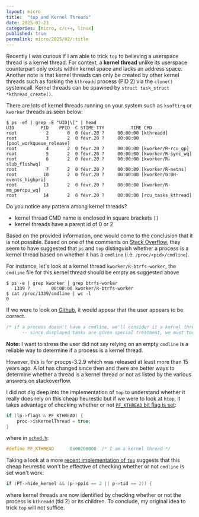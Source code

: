 ```yaml
---
layout: micro
title:  "top and Kernel Threads"
date: 2025-02-23
categories: [micro, c/c++, linux]
published: true
permalink: micro/2025/02/:title
---
```


Recently I was curious if I am able to trick `top` to believing a userspace thread is a kernel thread. For context, a **kernel thread** unlike its userspace counterpart 
only exists within kernel space and lacks an address space. Another note is that kernel threads can only be created by other kernel threads such as forking the `kthreadd` process 
(PID 2) via the `clone()` systemcall. Kernel threads can be spawned by `struct task_struct *kthread_create()`.

There are lots of kernel threads running on your system such as `ksoftirq` or `kworker` threads as seen below:
```
$ ps -ef | grep -E "UID|\[" | head
UID          PID    PPID  C STIME TTY          TIME CMD
root           2       0  0 févr.20 ?     00:00:00 [kthreadd]
root           3       2  0 févr.20 ?     00:00:00 [pool_workqueue_release]
root           4       2  0 févr.20 ?     00:00:00 [kworker/R-rcu_gp]
root           5       2  0 févr.20 ?     00:00:00 [kworker/R-sync_wq]
root           6       2  0 févr.20 ?     00:00:00 [kworker/R-slub_flushwq]
root           7       2  0 févr.20 ?     00:00:00 [kworker/R-netns]
root          10       2  0 févr.20 ?     00:00:00 [kworker/0:0H-events_highpri]
root          13       2  0 févr.20 ?     00:00:00 [kworker/R-mm_percpu_wq]
root          14       2  0 févr.20 ?     00:00:00 [rcu_tasks_kthread]
```

Do you notice any pattern among kernel threads?

* kernel thread CMD name is enclosed in square brackets `[]`
* kernel threads have a parent id of 0 or 2

Based on the provided information, one would come to the conclusion that it is not possible. Based on one of the comments on [Stack Overflow](https://stackoverflow.com/questions/12213445/identifying-kernel-threads), 
they seem to have suggested that `ps` and `top` distinguish whether a process is a kernel thread based on whether it has a `cmdline` (i.e. `/proc/<pid>/cmdline`).

For instance, let's look at a kernel thread `kworker/R-btrfs-worker`, the `cmdline` file for this kernel thread should be empty as suggested above
```
$ ps -e | grep kworker | grep btrfs-worker
   1339 ?        00:00:00 kworker/R-btrfs-worker
$ cat /proc/1339/cmdline | wc -l
0
```

If we were to look on [Github](https://github.com/mmalecki/procps/blob/fe4c4a7314f32907b9f558ad0d8b8d0ff1cc76be/top.c#L229), it would appear that the user appears to be correct.
```c
/* if a process doesn't have a cmdline, we'll consider it a kernel thread
      -- since displayed tasks are given special treatment, we must too */
```

**Note:** I want to stress the user did not say relying on an empty `cmdline` is a reliable way to determine if a process is a kernel thread.

However, this is for procps-3.2.9 which was released at least more than 15 years ago. A lot has changed since then and there are better ways to determine whether a thread is 
a kernel thread or not as listed by the various answers on stackoverflow. 

I did not dig deep into the implementation of `top` to understand whether it really does rely on this cheap heurestic but if we were to look at `htop`, it takes advantage of checking 
whether or not [`PF_KTHREAD` bit flag is set](https://github.com/htop-dev/htop/blob/899c6b69424eef550e9e9dc4fb3d8e613772a379/linux/LinuxProcessTable.c#L1670):
```c
if (lp->flags & PF_KTHREAD) {
    proc->isKernelThread = true;
}
```

where in [`sched.h`](https://elixir.bootlin.com/linux/v6.13.3/source/include/linux/sched.h#L1695):
```c
#define PF_KTHREAD		0x00200000	/* I am a kernel thread */
```

Taking a look at a more [recent implementation of `top`](https://gitlab.com/procps-ng/procps/-/blob/v4.0.5/library/readproc.c?ref_type=tags#L1343) suggests that this cheap heurestic won't be effective of checking whether or not `cmdline` is set won't work:
```c
if (PT->hide_kernel && (p->ppid == 2 || p->tid == 2)) {
```

where kernel threads are now identified by checking whether or not the process is `kthreadd` (tid 2) or its children. To conclude, my original idea to trick `top` will not suffice.
